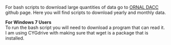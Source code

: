 For bash scripts to download large quantities of data go to [ORNAL DACC](https://github.com/ornldaac/gridded_subset_example_script) github page. Here you will find scripts to download yearly and monthly data. 

__For Windows 7 Users__ <br/>
To run the bash script you will need to download a program that can read it. I am using CYGdrive with making sure that wget is a package that is installed. 

